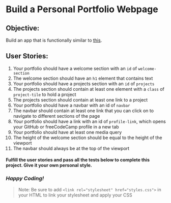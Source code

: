# Build a Personal Portfolio Webpage

## Objective:
Build an app that is functionally similar to [this](https://personal-portfolio.freecodecamp.rocks).

## User Stories:

1. Your portfolio should have a welcome section with an `id` of `welcome-section`
1. The welcome section should have an `h1` element that contains text
1. Your portfolio should have a projects section with an `id` of `projects`
1. The projects section should contain at least one element with a `class` of `project-tile` to hold a project
1. The projects section should contain at least one link to a project
1. Your portfolio should have a navbar with an id of `navbar`
1. The navbar should contain at least one link that you can click on to navigate to different sections of the page
1. Your portfolio should have a link with an id of `profile-link`, which opens your GitHub or freeCodeCamp profile in a new tab
1. Your portfolio should have at least one media query
1. The height of the welcome section should be equal to the height of the viewport
1. The navbar should always be at the top of the viewport


#### Fulfill the user stories and pass all the tests below to complete this project. Give it your own personal style.

### ***Happy Coding!***


> Note: Be sure to add `<link rel="stylesheet" href="styles.css">` in your HTML to link your stylesheet and apply your CSS

